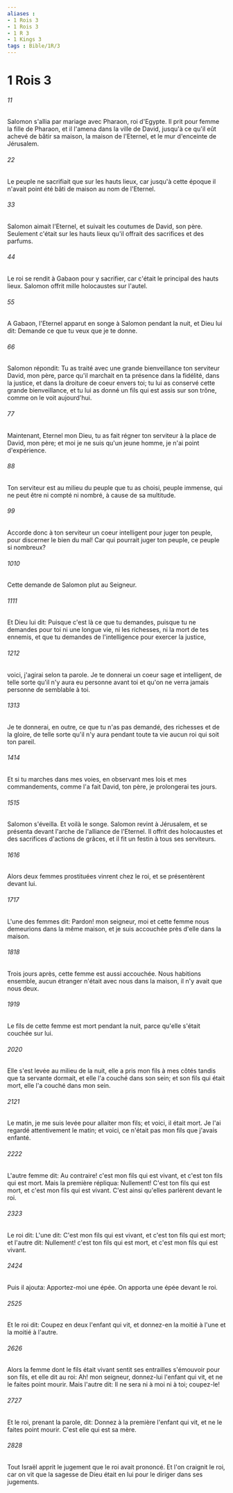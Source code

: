 ```yaml
---
aliases : 
- 1 Rois 3
- 1 Rois 3
- 1 R 3
- 1 Kings 3
tags : Bible/1R/3
---
```


# 1 Rois 3

###### 11
Salomon s'allia par mariage avec Pharaon, roi d'Egypte. Il prit pour femme la fille de Pharaon, et il l'amena dans la ville de David, jusqu'à ce qu'il eût achevé de bâtir sa maison, la maison de l'Eternel, et le mur d'enceinte de Jérusalem.
###### 22
Le peuple ne sacrifiait que sur les hauts lieux, car jusqu'à cette époque il n'avait point été bâti de maison au nom de l'Eternel.
###### 33
Salomon aimait l'Eternel, et suivait les coutumes de David, son père. Seulement c'était sur les hauts lieux qu'il offrait des sacrifices et des parfums.
###### 44
Le roi se rendit à Gabaon pour y sacrifier, car c'était le principal des hauts lieux. Salomon offrit mille holocaustes sur l'autel.
###### 55
A Gabaon, l'Eternel apparut en songe à Salomon pendant la nuit, et Dieu lui dit: Demande ce que tu veux que je te donne.
###### 66
Salomon répondit: Tu as traité avec une grande bienveillance ton serviteur David, mon père, parce qu'il marchait en ta présence dans la fidélité, dans la justice, et dans la droiture de coeur envers toi; tu lui as conservé cette grande bienveillance, et tu lui as donné un fils qui est assis sur son trône, comme on le voit aujourd'hui.
###### 77
Maintenant, Eternel mon Dieu, tu as fait régner ton serviteur à la place de David, mon père; et moi je ne suis qu'un jeune homme, je n'ai point d'expérience.
###### 88
Ton serviteur est au milieu du peuple que tu as choisi, peuple immense, qui ne peut être ni compté ni nombré, à cause de sa multitude.
###### 99
Accorde donc à ton serviteur un coeur intelligent pour juger ton peuple, pour discerner le bien du mal! Car qui pourrait juger ton peuple, ce peuple si nombreux?
###### 1010
Cette demande de Salomon plut au Seigneur.
###### 1111
Et Dieu lui dit: Puisque c'est là ce que tu demandes, puisque tu ne demandes pour toi ni une longue vie, ni les richesses, ni la mort de tes ennemis, et que tu demandes de l'intelligence pour exercer la justice,
###### 1212
voici, j'agirai selon ta parole. Je te donnerai un coeur sage et intelligent, de telle sorte qu'il n'y aura eu personne avant toi et qu'on ne verra jamais personne de semblable à toi.
###### 1313
Je te donnerai, en outre, ce que tu n'as pas demandé, des richesses et de la gloire, de telle sorte qu'il n'y aura pendant toute ta vie aucun roi qui soit ton pareil.
###### 1414
Et si tu marches dans mes voies, en observant mes lois et mes commandements, comme l'a fait David, ton père, je prolongerai tes jours.
###### 1515
Salomon s'éveilla. Et voilà le songe. Salomon revint à Jérusalem, et se présenta devant l'arche de l'alliance de l'Eternel. Il offrit des holocaustes et des sacrifices d'actions de grâces, et il fit un festin à tous ses serviteurs.
###### 1616
Alors deux femmes prostituées vinrent chez le roi, et se présentèrent devant lui.
###### 1717
L'une des femmes dit: Pardon! mon seigneur, moi et cette femme nous demeurions dans la même maison, et je suis accouchée près d'elle dans la maison.
###### 1818
Trois jours après, cette femme est aussi accouchée. Nous habitions ensemble, aucun étranger n'était avec nous dans la maison, il n'y avait que nous deux.
###### 1919
Le fils de cette femme est mort pendant la nuit, parce qu'elle s'était couchée sur lui.
###### 2020
Elle s'est levée au milieu de la nuit, elle a pris mon fils à mes côtés tandis que ta servante dormait, et elle l'a couché dans son sein; et son fils qui était mort, elle l'a couché dans mon sein.
###### 2121
Le matin, je me suis levée pour allaiter mon fils; et voici, il était mort. Je l'ai regardé attentivement le matin; et voici, ce n'était pas mon fils que j'avais enfanté.
###### 2222
L'autre femme dit: Au contraire! c'est mon fils qui est vivant, et c'est ton fils qui est mort. Mais la première répliqua: Nullement! C'est ton fils qui est mort, et c'est mon fils qui est vivant. C'est ainsi qu'elles parlèrent devant le roi.
###### 2323
Le roi dit: L'une dit: C'est mon fils qui est vivant, et c'est ton fils qui est mort; et l'autre dit: Nullement! c'est ton fils qui est mort, et c'est mon fils qui est vivant.
###### 2424
Puis il ajouta: Apportez-moi une épée. On apporta une épée devant le roi.
###### 2525
Et le roi dit: Coupez en deux l'enfant qui vit, et donnez-en la moitié à l'une et la moitié à l'autre.
###### 2626
Alors la femme dont le fils était vivant sentit ses entrailles s'émouvoir pour son fils, et elle dit au roi: Ah! mon seigneur, donnez-lui l'enfant qui vit, et ne le faites point mourir. Mais l'autre dit: Il ne sera ni à moi ni à toi; coupez-le!
###### 2727
Et le roi, prenant la parole, dit: Donnez à la première l'enfant qui vit, et ne le faites point mourir. C'est elle qui est sa mère.
###### 2828
Tout Israël apprit le jugement que le roi avait prononcé. Et l'on craignit le roi, car on vit que la sagesse de Dieu était en lui pour le diriger dans ses jugements.
